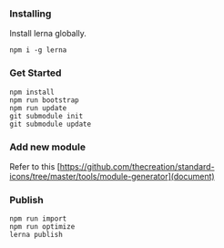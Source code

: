 ### Installing

Install lerna globally.

```
npm i -g lerna
```

### Get Started

```
npm install
npm run bootstrap
npm run update
git submodule init
git submodule update
```

### Add new module

Refer to this [https://github.com/thecreation/standard-icons/tree/master/tools/module-generator](document)

### Publish

```
npm run import
npm run optimize
lerna publish
```